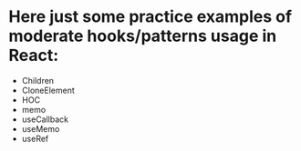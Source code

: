 # Here just some practice examples of moderate hooks/patterns usage in React:
- Children
- CloneElement
- HOC
- memo
- useCallback
- useMemo
- useRef
